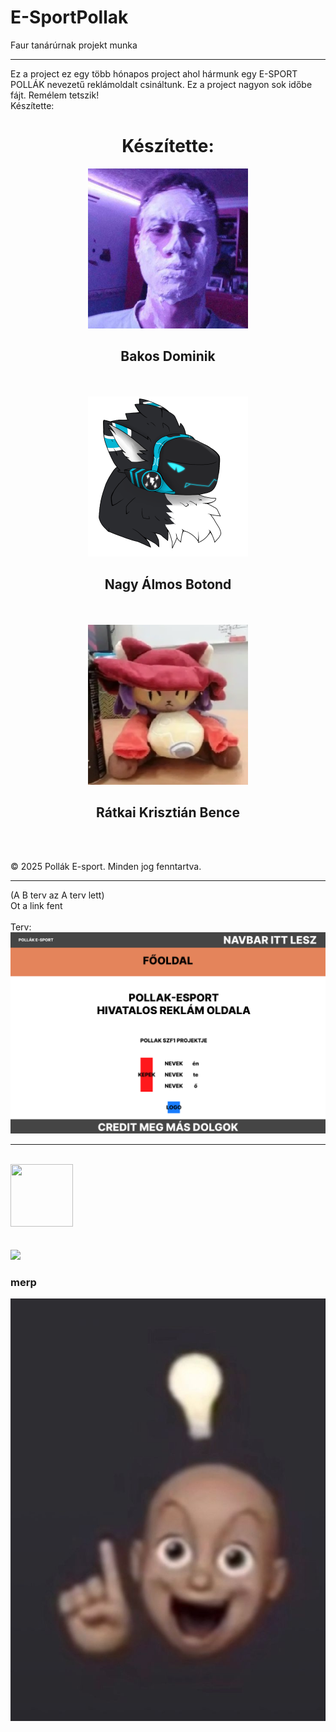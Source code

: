 # E-SportPollak
Faur tanárúrnak projekt munka

<hr>

Ez a project ez egy több hónapos project ahol hármunk egy E-SPORT POLLÁK nevezetű reklámoldalt csináltunk. Ez a project nagyon sok időbe fájt. Remélem tetszik! <br>
Készítette: 
###
<h1 align="center">Készítette:</h1>
<div align="center"><img src="b-terv/imgs/bakos.jpg" width="256px" height="256px"><h2>Bakos Dominik</h2></div><br><br>
<div align="center"><img src="b-terv/imgs/astro.png" width="256px" height="256px"><h2>Nagy Álmos Botond</h2></div><br><br>
<div align="center"><img src="b-terv/imgs/niko.png" width="256px" height="256px"><h2>Rátkai Krisztián Bence</h2></div><br><br>

&copy; 2025 Pollák E-sport. Minden jog fenntartva.

<hr>
(A B terv az A terv lett) <br>
Ot a link fent <br>
<br>
Terv: <br>
<img src="terv.png">

<hr>



<br>
<img src="https://img1.picmix.com/output/pic/normal/6/1/0/6/12126016_fcf13.gif" width="100" height="100">
<br>
<br>
<br>
<img src="https://media.tenor.com/Z6SD6vtXZS8AAAAj/merp.gif">

### merp

<img src="heureka.jpg">


